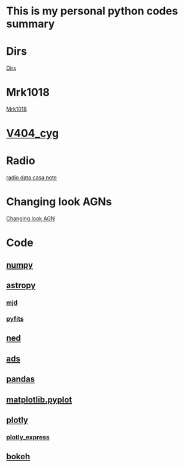 # This is my personal python codes summary


# Dirs
[Dirs](./Readme_list.md)


# Mrk1018
[Mrk1018](https://brettlv.github.io/pythoncode/Mrk1018)

# [V404_cyg](./V404_cyg)

# Radio
[radio data casa note](https://brettlv.github.io/radiolearnnote)


# Changing look AGNs 
[Changing look AGN](https://brettlv.github.io/pythoncode/changinglookAGN)


# Code
## [numpy](https://docs.scipy.org/doc/numpy/index.html)
## [astropy](http://docs.astropy.org/en/stable/)
### [mjd](http://docs.astropy.org/en/stable/time/index.html)
### [pyfits](http://docs.astropy.org/en/stable/io/fits/index.html)
## [ned](http://ned.ipac.caltech.edu/forms/byname.html)
## [ads](https://ui.adsabs.harvard.edu/)
## [pandas](https://pandas.pydata.org/pandas-docs/stable/)
## [matplotlib.pyplot](https://matplotlib.org/3.1.1/gallery/index.html)
## [plotly](https://nbviewer.jupyter.org/github/brettlv/brettlv.github.io/blob/master/pythoncode/plotly.ipynb)
### [plotly_express](https://nbviewer.jupyter.org/github/brettlv/brettlv.github.io/blob/master/pythoncode/plotly_express_.ipynb)
## [bokeh](https://hub.gke.mybinder.org/user/bokeh-bokeh-notebooks-o660xo8h/notebooks/tutorial/00%20-%20Introduction%20and%20Setup.ipynb)

